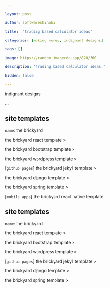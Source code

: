 ```yaml
---

layout: post

author: softwareshinobi

title:  "trading based calculator ideas"

categories: [making money, indignant designs]

tags: []

image: https://random.imagecdn.app/820/360

description: "trading based calculator ideas."

hidden: false

---
```


indignant designs

...

## site templates

`name`: the brickyard

the brickyard react template >

the brickyard bootstrap template >

the brickyard wordpress template >

[`github pages`] the brickyard jekyll template >

the brickyard django template > 

the brickyard spring template > 

[`mobile apps`] the brickyard react native template

## site templates

`name`: the brickyard

the brickyard react template >

the brickyard bootstrap template >

the brickyard wordpress template >

[`github pages`] the brickyard jekyll template >

the brickyard django template > 

the brickyard spring template > 


